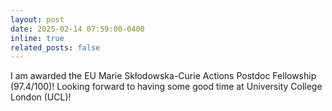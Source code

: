 ```yaml
---
layout: post
date: 2025-02-14 07:59:00-0400
inline: true
related_posts: false
---
```


I am awarded the EU Marie Skłodowska-Curie Actions Postdoc Fellowship (97.4/100)! Looking forward to having some good time at University College London (UCL)!
